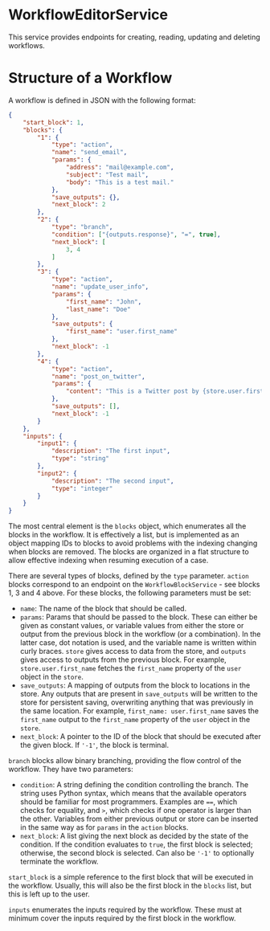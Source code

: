 # WorkflowEditorService

This service provides endpoints for creating, reading, updating and deleting workflows.

# Structure of a Workflow

A workflow is defined in JSON with the following format:

```json
{
	"start_block": 1,
	"blocks": {
		"1": {
			"type": "action",
			"name": "send_email",
			"params": {
				"address": "mail@example.com",
				"subject": "Test mail",
				"body": "This is a test mail."
			},
			"save_outputs": {},
			"next_block": 2
		},
		"2": {
			"type": "branch",
			"condition": ["{outputs.response}", "=", true],
			"next_block": [
				3, 4
			]
		},
		"3": {
			"type": "action",
			"name": "update_user_info",
			"params": {
				"first_name": "John",
				"last_name": "Doe"
			},
			"save_outputs": {
				"first_name": "user.first_name"
			},
			"next_block": -1
		},
		"4": {
			"type": "action",
			"name": "post_on_twitter",
			"params": {
				"content": "This is a Twitter post by {store.user.first_name}"
			},
			"save_outputs": [],
			"next_block": -1
		}
	},
	"inputs": {
		"input1": {
			"description": "The first input",
			"type": "string"
		},
		"input2": {
			"description": "The second input",
			"type": "integer"
		}
	}
}
```

The most central element is the `blocks` object, which enumerates all the blocks in the workflow. It is effectively a
list, but is implemented as an object mapping IDs to blocks to avoid problems with the indexing changing when blocks are
removed. The blocks are organized in a flat structure to allow effective indexing when resuming execution of a case.

There are several types of blocks, defined by the `type` parameter. `action` blocks correspond to an endpoint on the 
`WorkflowBlockService` - see blocks 1, 3 and 4 above. For these blocks, the following parameters must be set:

*   `name`: The name of the block that should be called.
*   `params`: Params that should be passed to the block. These can either be given as constant values, or variable
values from either the store or output from the previous block in the workflow (or a combination). In the latter case, 
dot notation is used, and the variable name is written within curly braces. `store` gives access to data from the store, 
and `outputs` gives access to outputs from the previous block. For example, `store.user.first_name` fetches the 
`first_name` property of the `user` object in the `store`.
*   `save_outputs`: A mapping of outputs from the block to locations in the store. Any outputs that are present in
`save_outputs` will be written to the store for persistent saving, overwriting anything that was previously in the same
location. For example, `first_name: user.first_name` saves the `first_name` output to the `first_name` property of the
`user` object in the `store`.
*   `next_block`: A pointer to the ID of the block that should be executed after the given block. If `'-1'`, the block
is terminal.

`branch` blocks allow binary branching, providing the flow control of the workflow. They have two parameters:

*   `condition`: A string defining the condition controlling the branch. The string uses Python syntax, which means
that the available operators should be familiar for most programmers. Examples are `==`, which checks for equality,
and `>`, which checks if one operator is larger than the other. Variables from either previous output or store can be
inserted in the same way as for `params` in the `action` blocks.
*   `next_block`: A list giving the next block as decided by the state of the condition. If the condition evaluates to
`true`, the first block is selected; otherwise, the second block is selected. Can also be `'-1'` to optionally
terminate the workflow.

`start_block` is a simple reference to the first block that will be executed in the workflow. Usually, this will also
be the first block in the `blocks` list, but this is left up to the user.

`inputs` enumerates the inputs required by the workflow. These must at minimum cover the inputs required by the first
block in the workflow.